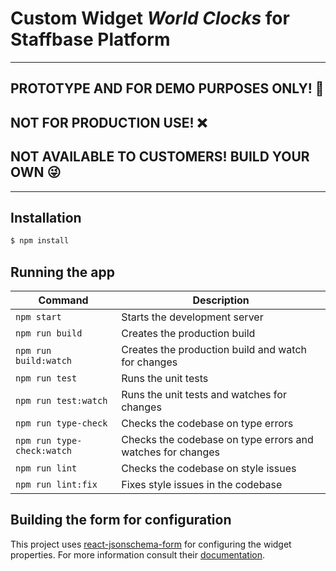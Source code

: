 # Custom Widget *World Clocks* for Staffbase Platform

----

## PROTOTYPE AND FOR DEMO PURPOSES ONLY! 🌟
## NOT FOR PRODUCTION USE! ❌
## NOT AVAILABLE TO CUSTOMERS! BUILD YOUR OWN 😜

----

## Installation

```bash
$ npm install
```

## Running the app

| Command | Description |
|---|---|
| `npm start` | Starts the development server |
| `npm run build` | Creates the production build |
| `npm run build:watch` | Creates the production build and watch for changes |
| `npm run test` | Runs the unit tests |
| `npm run test:watch` | Runs the unit tests and watches for changes |
| `npm run type-check` | Checks the codebase on type errors |
| `npm run type-check:watch` | Checks the codebase on type errors and watches for changes |
| `npm run lint` | Checks the codebase on style issues |
| `npm run lint:fix` | Fixes style issues in the codebase |


## Building the form for configuration

This project uses [react-jsonschema-form](https://rjsf-team.github.io/react-jsonschema-form/) for configuring the widget properties. For more information consult their [documentation](https://react-jsonschema-form.readthedocs.io/en/latest/).
